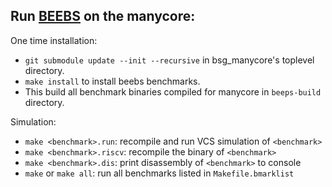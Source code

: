 Run [BEEBS](https://github.com/bespoke-silicon-group/beebs) on the manycore:
----------------------------------------------------------------------------

One time installation:
- `git submodule update --init --recursive` in bsg_manycore's toplevel directory.
- `make install` to install beebs benchmarks. 
- This build all benchmark binaries compiled for manycore in `beeps-build` directory.

Simulation:
- `make <benchmark>.run`: recompile and run VCS simulation of `<benchmark>`
- `make <benchmark>.riscv`: recompile the binary of `<benchmark>`
- `make <benchmark>.dis`: print disassembly of `<benchmark>` to console
- `make` or `make all`: run all benchmarks listed in `Makefile.bmarklist`

